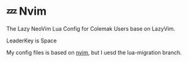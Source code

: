 # 💤 Nvim

The Lazy NeoVim Lua Config for Colemak Users base on LazyVim.

LeaderKey is Space

My config files is based on [nvim](https://github.com/theniceboy/nvim), but I uesd the lua-migration branch.
